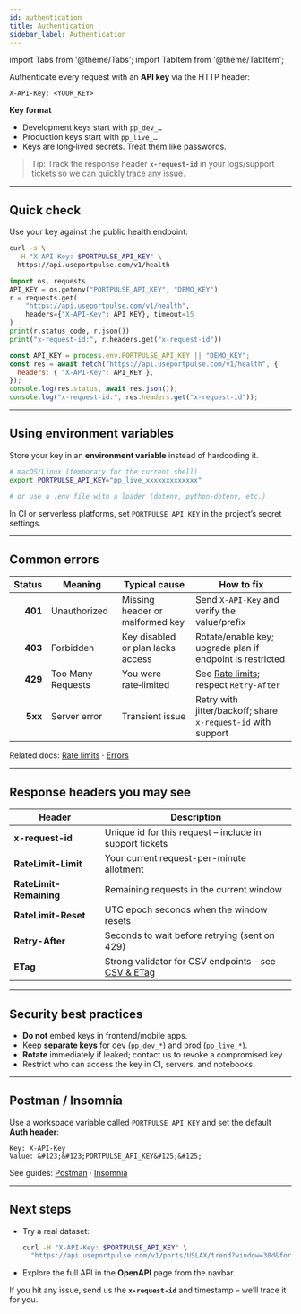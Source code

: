 ```yaml
---
id: authentication
title: Authentication
sidebar_label: Authentication
---
```


import Tabs from '@theme/Tabs';
import TabItem from '@theme/TabItem';

Authenticate every request with an **API key** via the HTTP header:

```http
X-API-Key: <YOUR_KEY>
```

**Key format**

- Development keys start with `pp_dev_…`
- Production keys start with `pp_live_…`
- Keys are long‑lived secrets. Treat them like passwords.

> Tip: Track the response header **`x-request-id`** in your logs/support tickets so we can quickly trace any issue.

---

## Quick check

Use your key against the public health endpoint:

<Tabs>
  <TabItem value="curl" label="cURL" default>

```bash
curl -s \
  -H "X-API-Key: $PORTPULSE_API_KEY" \
  https://api.useportpulse.com/v1/health
```

  </TabItem>
  <TabItem value="python" label="Python">

```python
import os, requests
API_KEY = os.getenv("PORTPULSE_API_KEY", "DEMO_KEY")
r = requests.get(
    "https://api.useportpulse.com/v1/health",
    headers={"X-API-Key": API_KEY}, timeout=15
)
print(r.status_code, r.json())
print("x-request-id:", r.headers.get("x-request-id"))
```

  </TabItem>
  <TabItem value="js" label="JavaScript (fetch)">

```js
const API_KEY = process.env.PORTPULSE_API_KEY || "DEMO_KEY";
const res = await fetch("https://api.useportpulse.com/v1/health", {
  headers: { "X-API-Key": API_KEY },
});
console.log(res.status, await res.json());
console.log("x-request-id:", res.headers.get("x-request-id"));
```

  </TabItem>
</Tabs>

---

## Using environment variables

Store your key in an **environment variable** instead of hardcoding it.

```bash
# macOS/Linux (temporary for the current shell)
export PORTPULSE_API_KEY="pp_live_xxxxxxxxxxxxx"

# or use a .env file with a loader (dotenv, python-dotenv, etc.)
```

In CI or serverless platforms, set `PORTPULSE_API_KEY` in the project’s secret settings.

---

## Common errors

| Status | Meaning | Typical cause | How to fix |
|-------:|---------|---------------|------------|
| **401** | Unauthorized | Missing header or malformed key | Send `X-API-Key` and verify the value/prefix |
| **403** | Forbidden | Key disabled or plan lacks access | Rotate/enable key; upgrade plan if endpoint is restricted |
| **429** | Too Many Requests | You were rate‑limited | See [Rate limits](./rate-limits); respect `Retry-After` |
| **5xx** | Server error | Transient issue | Retry with jitter/backoff; share `x-request-id` with support |

Related docs: [Rate limits](./rate-limits) · [Errors](./errors)

---

## Response headers you may see

| Header | Description |
|---|---|
| **x-request-id** | Unique id for this request – include in support tickets |
| **RateLimit-Limit** | Your current request-per-minute allotment |
| **RateLimit-Remaining** | Remaining requests in the current window |
| **RateLimit-Reset** | UTC epoch seconds when the window resets |
| **Retry-After** | Seconds to wait before retrying (sent on 429) |
| **ETag** | Strong validator for CSV endpoints – see [CSV & ETag](./csv-etag) |

---

## Security best practices

- **Do not** embed keys in frontend/mobile apps.
- Keep **separate keys** for dev (`pp_dev_*`) and prod (`pp_live_*`).
- **Rotate** immediately if leaked; contact us to revoke a compromised key.
- Restrict who can access the key in CI, servers, and notebooks.

---

## Postman / Insomnia

Use a workspace variable called `PORTPULSE_API_KEY` and set the default **Auth header**:

```http
Key: X-API-Key
Value: &#123;&#123;PORTPULSE_API_KEY&#125;&#125;
```

See guides: [Postman](/docs/postman) · [Insomnia](/docs/insomnia)

---

## Next steps

- Try a real dataset: 
  ```bash
  curl -H "X-API-Key: $PORTPULSE_API_KEY" \
    "https://api.useportpulse.com/v1/ports/USLAX/trend?window=30d&format=json"
  ```
- Explore the full API in the **OpenAPI** page from the navbar.

If you hit any issue, send us the **`x-request-id`** and timestamp – we’ll trace it for you.
